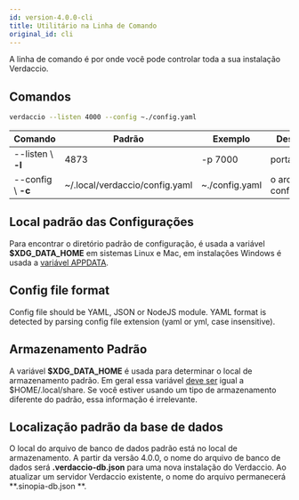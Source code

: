 ```yaml
---
id: version-4.0.0-cli
title: Utilitário na Linha de Comando
original_id: cli
---
```


A linha de comando é por onde você pode controlar toda a sua instalação Verdaccio.

## Comandos

```bash
verdaccio --listen 4000 --config ~./config.yaml
```

| Comando            | Padrão                         | Exemplo        | Descrição                 |
| ------------------ | ------------------------------ | -------------- | ------------------------- |
| --listen \ **-l** | 4873                           | -p 7000        | porta http                |
| --config \ **-c** | ~/.local/verdaccio/config.yaml | ~./config.yaml | o arquivo de configuração |

## Local padrão das Configurações

Para encontrar o diretório padrão de configuração, é usada a variável **$XDG_DATA_HOME** em sistemas Linux e Mac, em instalações Windows é usada a [variável APPDATA](https://www.howtogeek.com/318177/what-is-the-appdata-folder-in-windows/).

## Config file format

Config file should be YAML, JSON or NodeJS module. YAML format is detected by parsing config file extension (yaml or yml, case insensitive).

## Armazenamento Padrão

A variável **$XDG_DATA_HOME** é usada para determinar o local de armazenamento padrão. Em geral essa variável [deve ser](https://askubuntu.com/questions/538526/is-home-local-share-the-default-value-for-xdg-data-home-in-ubuntu-14-04) igual a $HOME/.local/share. Se você estiver usando um tipo de armazenamento diferente do padrão, essa informação é irrelevante.

## Localização padrão da base de dados

O local do arquivo de banco de dados padrão está no local de armazenamento. A partir da versão 4.0.0, o nome do arquivo de banco de dados será **.verdaccio-db.json** para uma nova instalação do Verdaccio. Ao atualizar um servidor Verdaccio existente, o nome do arquivo permanecerá **.sinopia-db.json **.